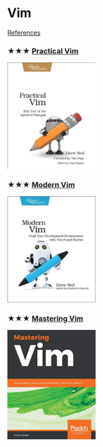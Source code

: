 # Vim
[References](vim.md)

### ★★★ [Practical Vim](resources/9781934356982.md)
[<img src="covers/9781934356982.jpg" width="200"/>](resources/9781934356982.md)

### ★★★ [Modern Vim](resources/9781680502626.md)
[<img src="covers/9781680502626.jpg" width="200"/>](resources/9781680502626.md)

### ★★★ [Mastering Vim](resources/9781789341096.md)
[<img src="covers/9781789341096.jpg" width="200"/>](resources/9781789341096.md)
